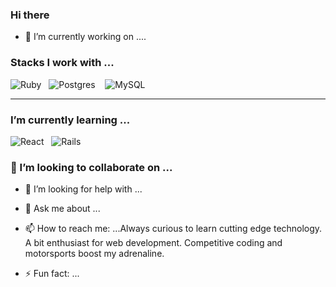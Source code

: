 ### Hi there 


<!--**SamArsanios/SamArsanios** is a ✨ _special_ ✨ repository because its `README.md` (this file) appears on your GitHub profile.-->

- 🔭 I’m currently working on ....

### Stacks I work with ...
![Ruby](https://img.shields.io/badge/ruby-%23CC342D.svg?&style=for-the-badge&logo=ruby&logoColor=white)&nbsp;&nbsp;
![Postgres](https://img.shields.io/badge/postgres-%23316192.svg?&style=for-the-badge&logo=postgresql&logoColor=white)
&nbsp;&nbsp;
![MySQL](https://img.shields.io/badge/mysql-%2300f.svg?&style=for-the-badge&logo=mysql&logoColor=white)

<hr>

###  I’m currently learning ...

![React](https://img.shields.io/badge/react%20-%2320232a.svg?&style=for-the-badge&logo=react&logoColor=%2361DAFB)&nbsp;&nbsp;
![Rails](https://img.shields.io/badge/rails%20-%23CC0000.svg?&style=for-the-badge&logo=ruby-on-rails&logoColor=white)&nbsp;&nbsp;

### 👯 I’m looking to collaborate on ...

- 🤔 I’m looking for help with ...

- 💬 Ask me about ...

- 📫 How to reach me: ...Always curious to learn cutting edge technology. A bit enthusiast for web development. Competitive coding and motorsports boost my adrenaline.

- ⚡ Fun fact: ...
